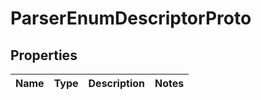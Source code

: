 # ParserEnumDescriptorProto

## Properties
Name | Type | Description | Notes
------------ | ------------- | ------------- | -------------
